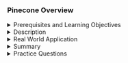 ### Pinecone Overview

<details><summary>Prerequisites and Learning Objectives</summary>

#### Prerequisites and Learning Objectives:

**Prerequisites:**
- Basic understanding of vector representation in databases.
- Familiarity with similarity search and indexing concepts.
- Knowledge of cloud services and APIs.

**Learning Objectives:**
- Understand the purpose and capabilities of Pinecone.
- Explore the features that make Pinecone suitable for vector similarity search.
- Learn about key components and concepts in Pinecone's architecture.

</details>
<details><summary>Description</summary>

#### Description:

**1. **Pinecone's Purpose and Capabilities:**
   - Pinecone is designed to handle high-dimensional vector data efficiently.
   - It provides a scalable infrastructure for storing, indexing, and searching vector embeddings.
   - Pinecone focuses on enabling real-time similarity searches for applications in various domains.

**2. **Vector Similarity Search Features:**
   - Pinecone offers similarity search capabilities based on cosine similarity and other distance metrics.
   - It is optimized for large-scale vector datasets, allowing fast and accurate similarity queries.
   - Pinecone provides an API for integrating similarity search into applications seamlessly.

**3. **Key Components in Pinecone's Architecture:**
   - **Embedding Index:** Pinecone uses an index structure to organize and accelerate the retrieval of vectors.
   - **Query Processing:** Pinecone processes similarity queries efficiently, enabling real-time responses.
   - **Scalability:** Pinecone is designed to scale horizontally, accommodating growing datasets and search loads.

#### Real World Application:

</details>
<details><summary>Real World Application</summary>

**Product Recommendation Engine:**
   - **Scenario:** An e-commerce platform using Pinecone for product recommendations.
   - **Implementation:** Store product embeddings in Pinecone and perform similarity searches for personalized recommendations.
   - **Benefit:** Improve user experience by suggesting products similar to those the user has shown interest in.

</details>
<details><summary>Summary</summary>

#### Summary:

Pinecone is a cloud-based vector database that excels in providing infrastructure for large-scale vector similarity searches. Its features, including real-time query processing and scalability, make it suitable for applications where fast and accurate similarity searches are crucial.

</details>
<details><summary>Practice Questions</summary>

#### Practice Questions:

1. What is Pinecone, and what purpose does it serve in the realm of vector databases?
2. How does Pinecone handle high-dimensional vector data, and what are its key features?
3. Explain the concept of embedding index in Pinecone's architecture.
4. In what real-world scenario might an application benefit from using Pinecone for vector similarity search?
5. What are the key components involved in processing similarity queries in Pinecone?

</details>